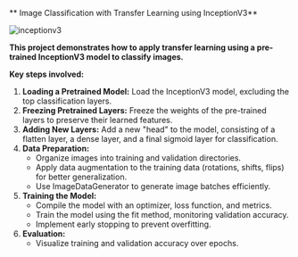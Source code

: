  ** Image Classification with Transfer Learning using InceptionV3**

![inceptionv3](https://github.com/MostafaAhmed98/Deep_Learning_Projects/assets/90983988/10394e92-3b82-4b20-aa2f-13fbae1ac72c)

**This project demonstrates how to apply transfer learning using a pre-trained InceptionV3 model to classify images.**

**Key steps involved:**

1. **Loading a Pretrained Model:** Load the InceptionV3 model, excluding the top classification layers.
2. **Freezing Pretrained Layers:** Freeze the weights of the pre-trained layers to preserve their learned features.
3. **Adding New Layers:** Add a new "head" to the model, consisting of a flatten layer, a dense layer, and a final sigmoid layer for classification.
4. **Data Preparation:**
    - Organize images into training and validation directories.
    - Apply data augmentation to the training data (rotations, shifts, flips) for better generalization.
    - Use ImageDataGenerator to generate image batches efficiently.
5. **Training the Model:**
    - Compile the model with an optimizer, loss function, and metrics.
    - Train the model using the fit method, monitoring validation accuracy.
    - Implement early stopping to prevent overfitting.
6. **Evaluation:**
    - Visualize training and validation accuracy over epochs.
